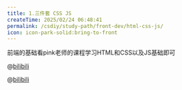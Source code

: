 ```yaml
---
title: 1.三件套 CSS JS
createTime: 2025/02/24 06:48:41
permalink: /csdiy/study-path/front-dev/html-css-js/
icon: icon-park-solid:bring-to-front
---
```


前端的基础看pink老师的课程学习HTML和CSS以及JS基础即可

@[bilibili](BV14J4114768)

@[bilibili](BV1Y84y1L7Nn)